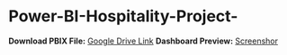 # Power-BI-Hospitality-Project-
**Download PBIX File:** [Google Drive Link](https://app.powerbi.com/groups/me/reports/a2fc6a82-c592-4190-a541-abcf37ce171a/88cc4fd21e04d88a7f3f?experience=power-bi)
**Dashboard Preview:** [Screenshor](<img width="609" alt="Screenshot " src="https://github.com/user-attachments/assets/fa4eee89-b632-4ab7-af85-373942b77f97" />)


